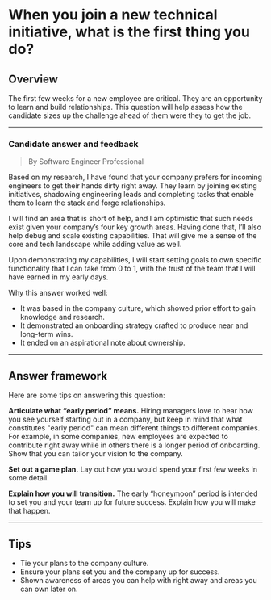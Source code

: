 # When you join a new technical initiative, what is the first thing you do?

## Overview
The first few weeks for a new employee are critical. They are an opportunity to learn and build relationships. This question will help assess how the candidate sizes up the challenge ahead of them were they to get the job.

---

### Candidate answer and feedback
> By Software Engineer Professional

Based on my research, I have found that your company prefers for incoming engineers to get their hands dirty right away. They learn by joining existing initiatives, shadowing engineering leads and completing tasks that enable them to learn the stack and forge relationships.

I will find an area that is short of help, and I am optimistic that such needs exist given your company’s four key growth areas. Having done that, I’ll also help debug and scale existing capabilities. That will give me a sense of the core and tech landscape while adding value as well.

Upon demonstrating my capabilities, I will start setting goals to own specific functionality that I can take from 0 to 1, with the trust of the team that I will have earned in my early days.

Why this answer worked well:

* It was based in the company culture, which showed prior effort to gain knowledge and research.
* It demonstrated an onboarding strategy crafted to produce near and long-term wins.
* It ended on an aspirational note about ownership.

---

## Answer framework

Here are some tips on answering this question:

**Articulate what “early period” means.** Hiring managers love to hear how you see yourself starting out in a company, but keep in mind that what constitutes "early period" can mean different things to different companies. For example, in some companies, new employees are expected to contribute right away while in others there is a longer period of onboarding. Show that you can tailor your vision to the company.

**Set out a game plan.** Lay out how you would spend your first few weeks in some detail.

**Explain how you will transition.** The early “honeymoon” period is intended to set you and your team up for future success. Explain how you will make that happen.

---

## Tips

* Tie your plans to the company culture.
* Ensure your plans set you and the company up for success.
* Shown awareness of areas you can help with right away and areas you can own later on.
